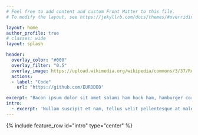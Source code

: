 ```yaml
---
# Feel free to add content and custom Front Matter to this file.
# To modify the layout, see https://jekyllrb.com/docs/themes/#overriding-theme-defaults

layout: home
author_profile: true
# classes: wide
layout: splash

header: 
  overlay_color: "#000"
  overlay_filter: "0.5"
  overlay_image: https://upload.wikimedia.org/wikipedia/commons/3/37/Rodeo%2C_K%C3%A4lberfangen.jpg
  actions:
  - label: "Code"
    url: "https://github.com/EURODEO"

excerpt: "Bacon ipsum dolor sit amet salami ham hock ham, hamburger corned beef short ribs kielbasa biltong t-bone drumstick tri-tip tail sirloin pork chop."
intro: 
  - excerpt: 'Nullam suscipit et nam, tellus velit pellentesque at malesuada, enim eaque. Quis nulla, netus tempor in diam gravida tincidunt, *proin faucibus* voluptate felis id sollicitudin. Centered with `type="center"`'
---
```


{% include feature_row id="intro" type="center" %}
